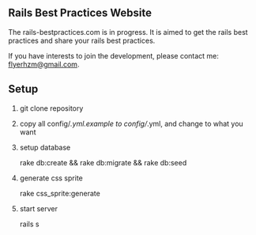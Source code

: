 Rails Best Practices Website
----------------------------

The rails-bestpractices.com is in progress. It is aimed to get the rails best practices and share your rails best practices.

If you have interests to join the development, please contact me: flyerhzm@gmail.com.

Setup
-----

1. git clone repository

2. copy all config/*.yml.example to config/*.yml, and change to what you want

3. setup database

    rake db:create && rake db:migrate && rake db:seed

4. generate css sprite

    rake css_sprite:generate

5. start server

    rails s
